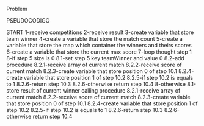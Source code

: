 Problem


PSEUDOCODIGO

START
1-receive competitions
2-receive result
3-create variable that store team winner
4-create a variable that store the match count
5-create a variable that store the map which container the winners and theirs scores
6-create a variable that store the current max score
7-loop thought step 1
8-if step 5 size is 0
8.1-set step 5 key teamWinner and value 0
8.2-add procedure
8.2.1-receive array of current match
8.2.2-receive score of current match
8.2.3-create variable that store position 0 of step 10.1
8.2.4-create variable that store position 1 of step 10.2
8.2.5-if step 10.2 is equals to 1
8.2.6-return step 10.3
8.2.6-otherwise return step 10.4
8-otherwise
8.1-store result of current winner calling procedure
8.2.1-receive array of current match
8.2.2-receive score of current match
8.2.3-create variable that store position 0 of step 10.1
8.2.4-create variable that store position 1 of step 10.2
8.2.5-if step 10.2 is equals to 1
8.2.6-return step 10.3
8.2.6-otherwise return step 10.4